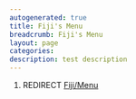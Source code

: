 ```yaml
---
autogenerated: true
title: Fiji's Menu
breadcrumb: Fiji's Menu
layout: page
categories: 
description: test description
---
```


1.  REDIRECT [Fiji/Menu](Fiji_Menu)
